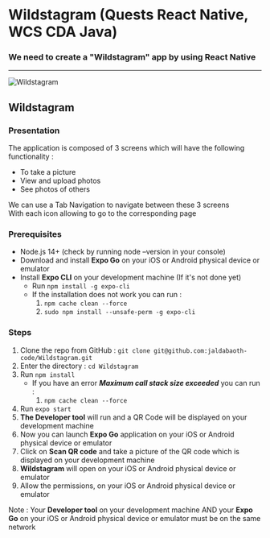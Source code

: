 <h1>Wildstagram (Quests React Native, WCS CDA Java)</h1>

### We need to create a "Wildstagram" app by using React Native


---

![Wildstagram](https://github.com/jaldabaoth-code/WilstagramTEMP/blob/main/wildstagram.png?raw=true)

## Wildstagram

### Presentation

The application is composed of 3 screens which will have the following functionality :

- To take a picture
- View and upload photos
- See photos of others

We can use a Tab Navigation to navigate between these 3 screens</br>
With each icon allowing to go to the corresponding page

### Prerequisites

* Node.js 14+ (check by running node –version in your console)
* Download and install <b>Expo Go</b> on your iOS or Android physical device or emulator
* Install <b>Expo CLI</b> on your development machine (If it's not done yet)
  - Run `npm install -g expo-cli`
  - If the installation does not work you can run :
    1. `npm cache clean --force`
    2. `sudo npm install --unsafe-perm -g expo-cli`

### Steps

1. Clone the repo from GitHub : `git clone git@github.com:jaldabaoth-code/Wildstagram.git`
2. Enter the directory : `cd Wildstagram`
3. Run `npm install`
   - If you have an error <b>*Maximum call stack size exceeded*</b> you can run :
     1. `npm cache clean --force`
4. Run `expo start`
5. <b>The Developer tool</b> will run and a QR Code will be displayed on your development machine
6. Now you can launch <b>Expo Go</b> application on your iOS or Android physical device or emulator
7. Click on <b>Scan QR code</b> and take a picture of the QR code which is displayed on your development machine</br>
8. <b>Wildstagram</b> will open on your iOS or Android physical device or emulator
9. Allow the permissions, on your iOS or Android physical device or emulator

Note : Your <b>Developer tool</b> on your development machine AND your <b>Expo Go</b> on your iOS or Android physical device or emulator must be on the same network
